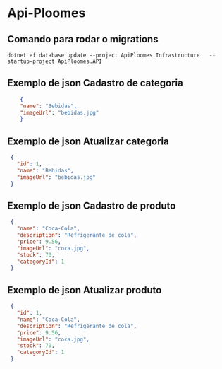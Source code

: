 # Api-Ploomes

## Comando para rodar o migrations

```dotnet ef database update --project ApiPloomes.Infrastructure   --startup-project ApiPloomes.API```

## Exemplo de json Cadastro de categoria
```json
    {
    "name": "Bebidas",
    "imageUrl": "bebidas.jpg"
    }
 ```
 ## Exemplo de json Atualizar categoria
 ```json
  {
  	"id": 1,
    "name": "Bebidas",
    "imageUrl": "bebidas.jpg"
  }
  ```
   
 ## Exemplo de json Cadastro de produto
 ```json
  {
    "name": "Coca-Cola",
    "description": "Refrigerante de cola",
    "price": 9.56,
    "imageUrl": "coca.jpg",
    "stock": 70,
    "categoryId": 1
  }
 ```
 ## Exemplo de json Atualizar produto
 ```json
  {
  	"id": 1,
    "name": "Coca-Cola",
    "description": "Refrigerante de cola",
    "price": 9.56,
    "imageUrl": "coca.jpg",
    "stock": 70,
    "categoryId": 1
  } 
```